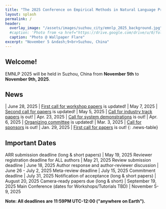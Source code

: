```yaml
---
title: "The 2025 Conference on Empirical Methods in Natural Language Processing"
layout: splash
permalink: /
header:
  overlay_image: "/assets/images/suzhou_city/emnlp_2025_background.jpg"
  #caption: 'Photo from <a href="https://drive.google.com/drive/u/0/folders/10XXSEjTNDmrwU0tqL58la1n3YlE-g4V8">EMNLP 2025 Website Image.png</a> '
  caption: "Photo @ Wallpaper Flare"
excerpt: "November 5 &ndash;9<br>Suzhou, China"
---
```


## Welcome!
EMNLP 2025 will be held in Suzhou, China from **November 5th** to **November 9th, 2025**.

## News

<style>
.news-table { font-size: .9em; table-layout: fixed; }
.news-table tr td:nth-child(1) { font-weight: bold; width: 10em; }
</style>
| June 28, 2025 | [First call for workshop papers](https://2025.emnlp.org/calls/workshops/) is updated!
| May 7, 2025 | [Second call for papers](https://2025.emnlp.org/calls/main-conference-papers/) is updated!
| May 5, 2025 | [Call for industry track papers](https://2025.emnlp.org/calls/industry-track) is out!
| Apr. 23, 2025 | [Call for system demonstrations](https://2025.emnlp.org/calls/demos) is out!
| Apr. 6, 2025 | [Organizing committee](https://2025.emnlp.org/organization/) is updated!
| Mar. 3, 2025 | [Call for sponsors](https://2025.emnlp.org/sponsors/) is out!
| Jan. 29, 2025 | [First call for papers](https://2025.emnlp.org/calls/main-conference_papers/) is out!
{: .news-table}


## Important Dates

ARR submission deadline (long & short papers) | May 19, 2025
Reviewer registration deadline for ALL authors | May 21, 2025
Review submission deadline | June 18, 2025
Author response and author-reviewer discussion | June 26 - July 2, 2025
Meta-review deadline | July 15, 2025
Commitment deadline | July 31, 2025
Notification of acceptance (long & short papers) | August 20, 2025
Camera-ready papers due (long & short) | September 19, 2025
Main Conference (dates for Workshops/Tutorials TBD) | November 5-9, 2025

**Note: All deadlines are 11:59PM UTC-12:00 ("anywhere on Earth").**